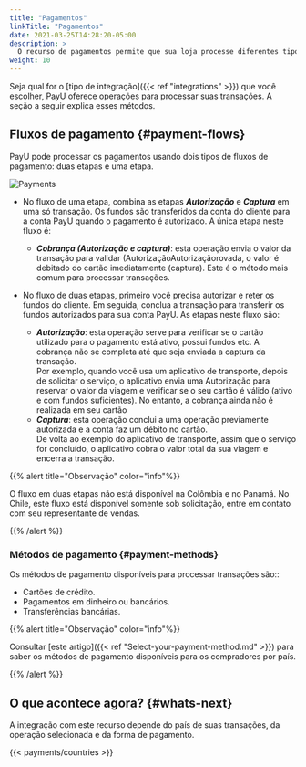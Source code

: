 ```yaml
---
title: "Pagamentos"
linkTitle: "Pagamentos"
date: 2021-03-25T14:28:20-05:00
description: >
  O recurso de pagamentos permite que sua loja processe diferentes tipos de transações com vários métodos de pagamento.
weight: 10
---
```


Seja qual for o [tipo de integração]({{< ref "integrations" >}}) que você escolher, PayU oferece operações para processar suas transações. A seção a seguir explica esses métodos.

## Fluxos de pagamento {#payment-flows}
PayU pode processar os pagamentos usando dois tipos de fluxos de pagamento: duas etapas e uma etapa.

![Payments](/assets/Payments/autorizacionycaptura-pt.png)

* No fluxo de uma etapa, combina as etapas _**Autorização**_ e _**Captura**_ em uma só transação. Os fundos são transferidos da conta do cliente para a conta PayU quando o pagamento é autorizado. A única etapa neste fluxo é:
  - _**Cobrança (Autorização e captura)**_: esta operação envia o valor da transação para validar (AutorizaçãoAutorizaçãorovada, o valor é debitado do cartão imediatamente (captura). Este é o método mais comum para processar transações.

* No fluxo de duas etapas, primeiro você precisa autorizar e reter os fundos do cliente. Em seguida, conclua a transação para transferir os fundos autorizados para sua conta PayU. As etapas neste fluxo são:
  - _**Autorização**_: esta operação serve para verificar se o cartão utilizado para o pagamento está ativo, possui fundos etc. A cobrança não se completa até que seja enviada a captura da transação. </br>
Por exemplo, quando você usa um aplicativo de transporte, depois de solicitar o serviço, o aplicativo envia uma Autorização para reservar o valor da viagem e verificar se o seu cartão é válido (ativo e com fundos suficientes). No entanto, a cobrança ainda não é realizada em seu cartão
  - _**Captura**_: esta operação conclui a uma operação previamente autorizada e a conta faz um débito no cartão.</br>
De volta ao exemplo do aplicativo de transporte, assim que o serviço for concluído, o aplicativo cobra o valor total da sua viagem e encerra a transação.

{{% alert title="Observação" color="info"%}}

O fluxo em duas etapas não está disponível na Colômbia e no Panamá. No Chile, este fluxo está disponível somente sob solicitação, entre em contato com seu representante de vendas.

{{% /alert %}}

### Métodos de pagamento {#payment-methods}
Os métodos de pagamento disponíveis para processar transações são::

* Cartões de crédito.
* Pagamentos em dinheiro ou bancários.
* Transferências bancárias.

{{% alert title="Observação" color="info"%}}

Consultar [este artigo]({{< ref "Select-your-payment-method.md" >}}) para saber os métodos de pagamento disponíveis para os compradores por país.

{{% /alert %}}

## O que acontece agora? {#whats-next}
A integração com este recurso depende do país de suas transações, da operação selecionada e da forma de pagamento.

{{< payments/countries >}}
